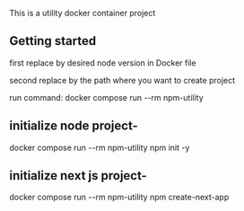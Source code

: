 This is a utility docker container project

## Getting started

first replace <desired node version> by desired node version in Docker file

second replace <project path here> by the path where you want to create project

run command: docker compose run --rm npm-utility <npm command> 

## initialize node project-
  docker compose run --rm npm-utility npm init -y

## initialize next js project-
  docker compose run --rm npm-utility npm create-next-app <project name>